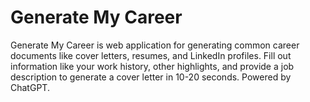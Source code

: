 # Generate My Career
Generate My Career is web application for generating common career documents like cover letters, resumes, and LinkedIn profiles. Fill out information like your work history, other highlights, and provide a job description to generate a cover letter in 10-20 seconds. Powered by ChatGPT.

